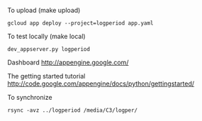 To upload (make upload)
```
gcloud app deploy --project=logperiod app.yaml
```

To test locally (make local)
```
dev_appserver.py logperiod
```

Dashboard
http://appengine.google.com/

The getting started tutorial
http://code.google.com/appengine/docs/python/gettingstarted/


To synchronize
```
rsync -avz ../logperiod /media/C3/logper/
```

